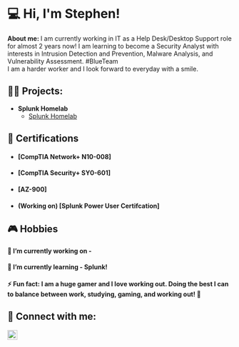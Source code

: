 <h1>💻 Hi, I'm Stephen! </h1>
<b>About me: </b> I am currently working in IT as a Help Desk/Desktop Support role for almost 2 years now! I am learning to become a Security Analyst with interests in Intrusion Detection and Prevention, Malware Analysis, and Vulnerability Assessment. #BlueTeam
<br> I am a harder worker and I look forward to everyday with a smile. </br>

<h2>👨‍💻 Projects:</h2>

- <b>Splunk Homelab </b>
  - [Splunk Homelab](https://github.com/Lynnk1/Splunk)

 <h2>📑 Certifications</h2>

- <h4> [CompTIA Network+ N10-008]</h4> 
- <h4>[CompTIA Security+ SY0-601]</h4>
- <h4>[AZ-900]</h4>
- <h4>(Working on) [Splunk Power User Certifcation]</h4>


[linkedin]:https://www.linkedin/SNxLynnk

<h2> 🎮 Hobbies </h2>
<h4> 🔭 I’m currently working on - </h4>
<h4>🌱 I’m currently learning - Splunk! </h4>
<h4>⚡ Fun fact: I am a huge gamer and I love working out. Doing the best I can to balance between work, studying, gaming, and working out! 💪</h4>

<h2> 🤳 Connect with me: </h2> 
<img align="left" alt="SNxLynnk | LinkedIn" width="22px" src="https://cdn.jsdelivr.net/npm/simple-icons@v3/icons/linkedin.svg" />
